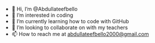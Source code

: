 - 👋 Hi, I’m @Abdullateefbello
- 👀 I’m interested in coding
- 🌱 I’m currently learning how to code with GitHub
- 💞️ I’m looking to collaborate on with my teachers
- 📫 How to reach me at abdullateefbello2000@gmail.com

<!---
Abdullateefbello/Abdullateefbello is a ✨ special ✨ repository because its `README.md` (this file) appears on your GitHub profile.
You can click the Preview link to take a look at your changes.
--->
